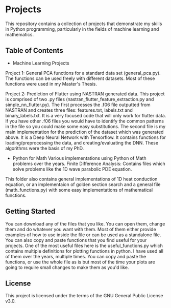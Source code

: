 # Projects

This repository contains a collection of projects that demonstrate my skills in Python programming, particularly in the fields of machine learning and mathematics.

## Table of Contents

- Machine Learning Projects

Project 1: General PCA functions for a standard data set (general_pca.py). The functions can be used freely with different datasets. Most of these functions were used in my Master's Thesis.

Project 2: Prediction of Flutter using NASTRAN generated data. This project is comprised of two .py files (nastran_flutter_feature_extraction.py and simple_nn_flutter.py). The first processes the .f06 file outputted from NASTRAN and creates three files: features.txt, labels.txt and binary_labels.txt. It is a very focused code that will only work for flutter data. If you have other .f06 files you would have to identify the common patterns in the file so you could make some easy substitutions.
The second file is my main implementation for the prediction of the dataset which was generated above. It is a Deep Neural Network with Tensorflow. It contains functions for loading/preprocessing the data, and creating/evaluating the DNN. These algorithms were the basis of my PhD.

- Python for Math
Various implementations using Python of Math problems over the years. 
Finite Difference Analysis: Contains files which solve problems like the 1D wave parabolic PDE equation. 

This folder also contains general implementations of 1D heat conduction equation, or an implementaion of golden section search and a general file (math_functions.py) with some easy implementations of mathematical functions. 


## Getting Started

You can download any of the files that you like. You can open them, change them and do whatever you want with them. Most of them either provide examples of how to use inside the file or can be used as a standalone file. 
You can also copy and paste functions that you find useful for your projects. 
One of the most useful files here is the useful_functions.py which contains multiple definitions for plotting functions in python. I have used all of them over the years, multiple times. You can copy and paste the functions, or use the whole file as is but most of the time your plots are going to require small changes to make them as you'd like. 


## License
This project is licensed under the terms of the GNU General Public License v3.0.
